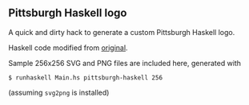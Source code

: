 ## Pittsburgh Haskell logo

A quick and dirty hack to generate a custom Pittsburgh Haskell logo.

Haskell code modified from [original](https://www.haskell.org/haskellwiki/TW-Logo-Haskell).

Sample 256x256 SVG and PNG files are included here, generated with

```console
$ runhaskell Main.hs pittsburgh-haskell 256
```

(assuming `svg2png` is installed)
